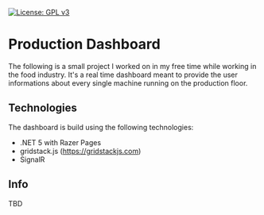 [![License: GPL v3](https://img.shields.io/badge/License-GPLv3-blue.svg)](https://www.gnu.org/licenses/gpl-3.0)

# Production Dashboard
The following is a small project I worked on in my free time while working in the food industry. It's a real time dashboard meant to provide the user informations about every single machine running on the production floor.

## Technologies

The dashboard is build using the following technologies:
- .NET 5 with Razer Pages
- gridstack.js (https://gridstackjs.com)
- SignalR

## Info
TBD
